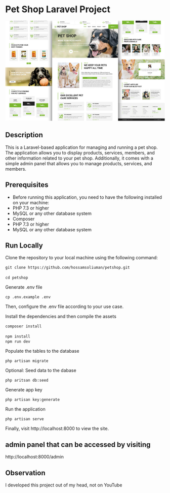 # Pet Shop Laravel Project
![The San Juan Mountains are beautiful!](https://github.com/HossamSoliuman/petshop/blob/main/public/pet-shop-website-template.jpg "San Juan Mountains")
## Description

This is a Laravel-based application for managing and running a pet shop. The application allows you to display products, services, members, and other information
related to your pet shop. Additionally, it comes with a simple admin panel that allows you to manage products, services, and members.
## Prerequisites

* Before running this application, you need to have the following installed on your machine:
* PHP 7.3 or higher
* MySQL or any other database system
* Composer
* PHP 7.3 or higher
* MySQL or any other database system

## Run Locally

Clone the repository to your local machine using the following command:
```shell
git clone https://github.com/hossamsoliuman/petshop.git

cd petshop
```

Generate .env file
```shell
cp .env.example .env
```

Then, configure the .env file according to your use case.

Install the dependencies and then compile the assets
```shell
composer install

npm install
npm run dev
```

Populate the tables to the database
```shell
php artisan migrate
```

Optional: Seed data to the dabase
```shell
php aritsan db:seed
```

Generate app key
```shell
php artisan key:generate
```

Run the application
```shell
php artisan serve
```

Finally, visit http://localhost:8000 to view the site.

## admin panel that can be accessed by visiting 
http://localhost:8000/admin

## Observation

I developed this project out of my head, not on YouTube
